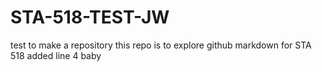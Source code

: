 # STA-518-TEST-JW
test to make a repository
this repo is to explore github markdown for STA 518
added line 4 baby
